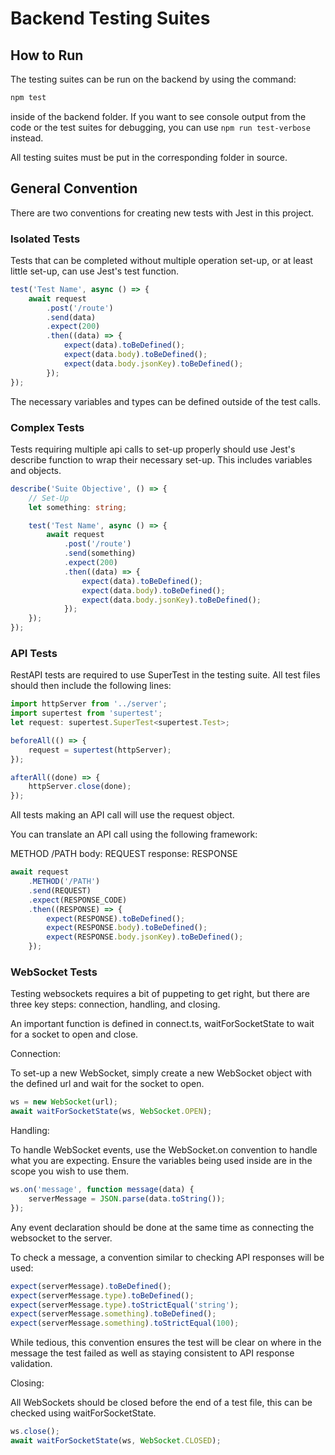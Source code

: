 # Backend Testing Suites

## How to Run

The testing suites can be run on the backend by using the command:

```bash
npm test
```

inside of the backend folder. If you want to see console output from the code
or the test suites for debugging, you can use `npm run test-verbose` instead.

All testing suites must be put in the corresponding folder in source.

## General Convention

There are two conventions for creating new tests with Jest in this project.

### Isolated Tests

Tests that can be completed without multiple operation set-up, or at least
little set-up, can use Jest's test function.

```ts
test('Test Name', async () => {
	await request
		.post('/route')
		.send(data)
		.expect(200)
		.then((data) => {
			expect(data).toBeDefined();
			expect(data.body).toBeDefined();
			expect(data.body.jsonKey).toBeDefined();
		});
});
```

The necessary variables and types can be defined outside of the test calls.

### Complex Tests

Tests requiring multiple api calls to set-up properly should use Jest's describe
function to wrap their necessary set-up. This includes variables and objects.

```ts
describe('Suite Objective', () => {
	// Set-Up
	let something: string;

	test('Test Name', async () => {
		await request
			.post('/route')
			.send(something)
			.expect(200)
			.then((data) => {
				expect(data).toBeDefined();
				expect(data.body).toBeDefined();
				expect(data.body.jsonKey).toBeDefined();
			});
	});
});
```

### API Tests

RestAPI tests are required to use SuperTest in the testing suite.
All test files should then include the following lines:

```ts
import httpServer from '../server';
import supertest from 'supertest';
let request: supertest.SuperTest<supertest.Test>;

beforeAll(() => {
	request = supertest(httpServer);
});

afterAll((done) => {
	httpServer.close(done);
});
```

All tests making an API call will use the request object.

You can translate an API call using the following framework:

METHOD /PATH
body: REQUEST
response: RESPONSE

```ts
await request
	.METHOD('/PATH')
	.send(REQUEST)
	.expect(RESPONSE_CODE)
	.then((RESPONSE) => {
		expect(RESPONSE).toBeDefined();
		expect(RESPONSE.body).toBeDefined();
		expect(RESPONSE.body.jsonKey).toBeDefined();
	});
```

### WebSocket Tests

Testing websockets requires a bit of puppeting to get right, but there are three
key steps: connection, handling, and closing.

An important function is defined in connect.ts, waitForSocketState to wait for a
socket to open and close.

Connection:

To set-up a new WebSocket, simply create a new WebSocket object with the defined
url and wait for the socket to open.

```ts
ws = new WebSocket(url);
await waitForSocketState(ws, WebSocket.OPEN);
```

Handling:

To handle WebSocket events, use the WebSocket.on convention to handle what you
are expecting. Ensure the variables being used inside are in the scope you wish
to use them.

```ts
ws.on('message', function message(data) {
	serverMessage = JSON.parse(data.toString());
});
```

Any event declaration should be done at the same time as connecting the websocket
to the server.

To check a message, a convention similar to checking API responses will be used:

```ts
expect(serverMessage).toBeDefined();
expect(serverMessage.type).toBeDefined();
expect(serverMessage.type).toStrictEqual('string');
expect(serverMessage.something).toBeDefined();
expect(serverMessage.something).toStrictEqual(100);
```

While tedious, this convention ensures the test will be clear on where in the message 
the test failed as well as staying consistent to API response validation.

Closing:

All WebSockets should be closed before the end of a test file, this can be checked
using waitForSocketState.

```ts
ws.close();
await waitForSocketState(ws, WebSocket.CLOSED);
```
